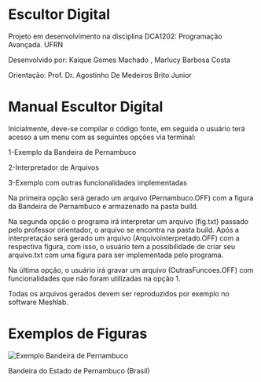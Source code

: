 # Escultor Digital 
Projeto em desenvolvimento na disciplina DCA1202: Programação Avançada. UFRN

<p>Desenvolvido por: Kaíque Gomes Machado , Marlucy Barbosa Costa</p>
<p>Orientação: Prof. Dr. Agostinho De Medeiros Brito Junior</p>

# Manual Escultor Digital 

Inicialmente, deve-se compilar o código fonte, em seguida o usuário terá acesso a um menu com as seguintes opções via terminal:

<p><p>1-Exemplo da Bandeira de Pernambuco</p>
<p>2-Interpretador de Arquivos</p>
<p>3-Exemplo com outras funcionalidades implementadas</p>

<p>Na primeira opção será gerado um arquivo (Pernambuco.OFF) com a figura da Bandeira de Pernambuco e armazenado na pasta build.</p>
<p>Na segunda opção o programa irá interpretar um arquivo (fig.txt) passado pelo professor orientador, o arquivo se encontra na pasta build. Após a interpretação será gerado um arquivo (Arquivointerpretado.OFF) com a respectiva figura, com isso, o usuário tem a possibilidade de criar seu arquivo.txt com uma figura para ser implementada pelo programa.</p>
 
<p> Na última opção, o usuário irá gravar um arquivo (OutrasFuncoes.OFF) com funcionalidades que não foram utilizadas na opção 1. </p>

<p>Todas os arquivos gerados devem ser reproduzidos por exemplo no software Meshlab.</p>

# Exemplos de Figuras
![Exemplo Bandeira de Pernambuco](https://github.com/Kaiquered/EscutorDigital/blob/master/Exemplos%20de%20Figuras/Pernambuco.jpg)
<p>Bandeira do Estado de Pernambuco (Brasil)</p>



